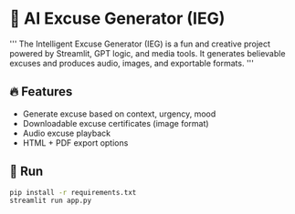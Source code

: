 # 🤖 AI Excuse Generator (IEG)
'''
The Intelligent Excuse Generator (IEG) is a fun and creative project powered by Streamlit, GPT logic, and media tools. It generates believable excuses and produces audio, images, and exportable formats.
'''
## 🔥 Features
- Generate excuse based on context, urgency, mood
- Downloadable excuse certificates (image format)
- Audio excuse playback
- HTML + PDF export options

## 🚀 Run
```bash
pip install -r requirements.txt
streamlit run app.py

